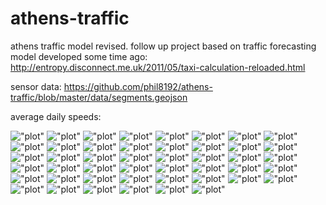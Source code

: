 athens-traffic
==============

athens traffic model revised.
follow up project based on traffic forecasting model developed some time ago:
http://entropy.disconnect.me.uk/2011/05/taxi-calculation-reloaded.html

sensor data:
https://github.com/phil8192/athens-traffic/blob/master/data/segments.geojson

average daily speeds:

!["plot"](https://raw.githubusercontent.com/phil8192/athens-traffic/master/plots/Alexandras-Patision-Katehaki_inside_Alexandras-Katehaki.png)
!["plot"](https://raw.githubusercontent.com/phil8192/athens-traffic/master/plots/Alexandras-Patision-Katehaki_inside_Mesogeion-Katehaki.png)
!["plot"](https://raw.githubusercontent.com/phil8192/athens-traffic/master/plots/Athenon-Geoponikh_School-Attiki_Odos_inside_Kifisou-North.png)
!["plot"](https://raw.githubusercontent.com/phil8192/athens-traffic/master/plots/Athenon-Geoponikh_School-Dafni-Dafni.png)
!["plot"](https://raw.githubusercontent.com/phil8192/athens-traffic/master/plots/Athenon-Thevon-Omonia-Centre.png)
!["plot"](https://raw.githubusercontent.com/phil8192/athens-traffic/master/plots/Athenon-Thevon-Sef_junction_inside_Kifisou-Peiraia.png)
!["plot"](https://raw.githubusercontent.com/phil8192/athens-traffic/master/plots/grand_average.png)
!["plot"](https://raw.githubusercontent.com/phil8192/athens-traffic/master/plots/Kifisias-Big_OTE-Hilton-Centre.png)
!["plot"](https://raw.githubusercontent.com/phil8192/athens-traffic/master/plots/Kifisias-Big_OTE-Katehaki-Centre.png)
!["plot"](https://raw.githubusercontent.com/phil8192/athens-traffic/master/plots/Kifisias-Katehaki-Attiki_Odos-Kifisia.png)
!["plot"](https://raw.githubusercontent.com/phil8192/athens-traffic/master/plots/Kifisias-Katehaki-Hilton-Centre.png)
!["plot"](https://raw.githubusercontent.com/phil8192/athens-traffic/master/plots/Kifisias-Katehaki-Syntagma_inside_Vasilissis_Sofias-Centre.png)
!["plot"](https://raw.githubusercontent.com/phil8192/athens-traffic/master/plots/Kifisou-Allu_Fun_Park-Alimou_inside_Poseidonos-Glyfada.png)
!["plot"](https://raw.githubusercontent.com/phil8192/athens-traffic/master/plots/Kifisou-Allu_Fun_Park-Ippodameias_Square_Peirais_inside_Poseidonos-Peiraia.png)
!["plot"](https://raw.githubusercontent.com/phil8192/athens-traffic/master/plots/Kifisou-Iera_Odo-Attiki_Odos-North.png)
!["plot"](https://raw.githubusercontent.com/phil8192/athens-traffic/master/plots/Kifisou-Iera_Odo-Dafni_inside_Athenon-Dafni.png)
!["plot"](https://raw.githubusercontent.com/phil8192/athens-traffic/master/plots/Kifisou-Laxanagora_Centre-Axarnon-North.png)
!["plot"](https://raw.githubusercontent.com/phil8192/athens-traffic/master/plots/Kifisou-Laxanagora_Centre-Lenorman-Centre.png)
!["plot"](https://raw.githubusercontent.com/phil8192/athens-traffic/master/plots/Kifisou-Laxanagora_Centre-Omonia_inside_Athenon-Centre.png)
!["plot"](https://raw.githubusercontent.com/phil8192/athens-traffic/master/plots/Kifisou-Laxanagora_Centre-Omonia_inside_Rally_Square-Centre.png)
!["plot"](https://raw.githubusercontent.com/phil8192/athens-traffic/master/plots/Kifisou-Metamorphosi-Athenon-Centre.png)
!["plot"](https://raw.githubusercontent.com/phil8192/athens-traffic/master/plots/Kifisou-Metamorphosi-Axarnon-Centre.png)
!["plot"](https://raw.githubusercontent.com/phil8192/athens-traffic/master/plots/Kifisou-Metamorphosi-Dafni_inside_Athenon-Dafni.png)
!["plot"](https://raw.githubusercontent.com/phil8192/athens-traffic/master/plots/Kifisou-Renault-Athenon-Centre.png)
!["plot"](https://raw.githubusercontent.com/phil8192/athens-traffic/master/plots/Kifisou-Renault-Lenorman-Centre.png)
!["plot"](https://raw.githubusercontent.com/phil8192/athens-traffic/master/plots/Kifisou-Renault-Omonia_inside_Athenon-Centre.png)
!["plot"](https://raw.githubusercontent.com/phil8192/athens-traffic/master/plots/Kifisou-Treis_Gefures-Dafni_inside_Athenon-Dafni.png)
!["plot"](https://raw.githubusercontent.com/phil8192/athens-traffic/master/plots/Kifisou-Treis_Gefures-Omonia_inside_Athenon-Centre.png)
!["plot"](https://raw.githubusercontent.com/phil8192/athens-traffic/master/plots/Kifisou-Treis_Gefures-Sef_Junction-Peiraia.png)
!["plot"](https://raw.githubusercontent.com/phil8192/athens-traffic/master/plots/Mesogeion-Agia_Paraskevi_Stadium-Katehaki-Centre.png)
!["plot"](https://raw.githubusercontent.com/phil8192/athens-traffic/master/plots/Mesogeion-Katehaki-Hilton_inside_Vasilissis_Sofias-Centre.png)
!["plot"](https://raw.githubusercontent.com/phil8192/athens-traffic/master/plots/Mesogeion-Katehaki-Stavro_Agia_Paraskevis-Stavro.png)
!["plot"](https://raw.githubusercontent.com/phil8192/athens-traffic/master/plots/Mesogeion-Katehaki-Syntagma_inside_Vasilissis_Sofias-Centre.png)
!["plot"](https://raw.githubusercontent.com/phil8192/athens-traffic/master/plots/Peiraios-Xamosternas-Omonia-Centre.png)
!["plot"](https://raw.githubusercontent.com/phil8192/athens-traffic/master/plots/Poseidonos-Alimou-Syntagma_inside_Syggrou-Centre.png)
!["plot"](https://raw.githubusercontent.com/phil8192/athens-traffic/master/plots/Poseidonos-Before_Sef_Junction-Iera_inside_Kifisou-Centre.png)
!["plot"](https://raw.githubusercontent.com/phil8192/athens-traffic/master/plots/Poseidonos-Before_Sef_Junction-Ippodameias_Square_Peiraias-Peiraia.png)
!["plot"](https://raw.githubusercontent.com/phil8192/athens-traffic/master/plots/Poseidonos-Boula-Alimou-Centre.png)
!["plot"](https://raw.githubusercontent.com/phil8192/athens-traffic/master/plots/Skilitsi_Omiridou-Gepedo_Karaiskaki-Omonia_inside_Poseidonos-kifisou-rally-Centre.png)
!["plot"](https://raw.githubusercontent.com/phil8192/athens-traffic/master/plots/Skilitsi_Omiridou-Gepedo_Karaiskaki-Omonia_inside_Poseidonos-Syggrou-Centre.png)
!["plot"](https://raw.githubusercontent.com/phil8192/athens-traffic/master/plots/Syggrou-Ypsos_Davaki-Alimou_inside_Poseidonos-Glyfada.png)
!["plot"](https://raw.githubusercontent.com/phil8192/athens-traffic/master/plots/Syggrou-Ypsos_Davaki-Glyfada_inside_Poseidonos-Glyfada.png)
!["plot"](https://raw.githubusercontent.com/phil8192/athens-traffic/master/plots/Syggrou-Ypsos_Davaki-Ippodameias_Square_Peiraias_inside_Poseidonos-Asia_Minor-Peiraia.png)
!["plot"](https://raw.githubusercontent.com/phil8192/athens-traffic/master/plots/Syggrou-Ypsos_Panteiou-Syntagma-Centre.png)
!["plot"](https://raw.githubusercontent.com/phil8192/athens-traffic/master/plots/Voulagmenis-Elliniko-Agios_Demitrios_Metro_Station-Centre.png)
!["plot"](https://raw.githubusercontent.com/phil8192/athens-traffic/master/plots/Voulagmenis-Elliniko-Syntagma_inside_Amalias-Centre.png)
